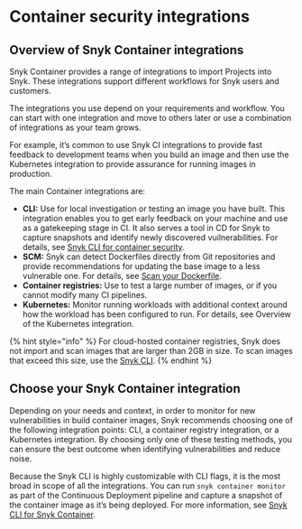 # Container security integrations

## Overview of Snyk Container integrations

Snyk Container provides a range of integrations to import Projects into Snyk. These integrations support different workflows for Snyk users and customers.

The integrations you use depend on your requirements and workflow. You can start with one integration and move to others later or use a combination of integrations as your team grows.

For example, it’s common to use Snyk CI integrations to provide fast feedback to development teams when you build an image and then use the Kubernetes integration to provide assurance for running images in production.

The main Container integrations are:

* **CLI:** Use for local investigation or testing an image you have built. This integration enables you to get early feedback on your machine and use as a gatekeeping stage in CI. It also serves a tool in CD for Snyk to capture snapshots and identify newly discovered vuilnerabilities. For details, see [Snyk CLI for container security](../../snyk-cli/scan-and-maintain-projects-using-the-cli/snyk-cli-for-snyk-container/).
* **SCM:** Snyk can detect Dockerfiles directly from Git repositories and provide recommendations for updating the base image to a less vulnerable one. For details, see [Scan your Dockerfile](../../scan-with-snyk/snyk-container/scan-your-dockerfile/).
* **Container registries:** Use to test a large number of images, or if you cannot modify many CI pipelines.
* **Kubernetes:** Monitor running workloads with additional context around how the workload has been configured to run. For details, see Overview of the Kubernetes integration.

{% hint style="info" %}
For cloud-hosted container registries, Snyk does not import and scan images that are larger than 2GB in size. To scan images that exceed this size, use the [Snyk CLI](../../snyk-cli/scan-and-maintain-projects-using-the-cli/snyk-cli-for-snyk-container/).
{% endhint %}

## Choose your Snyk Container integration&#x20;

Depending on your needs and context, in order to monitor for new vulnerabilities in build container images, Snyk recommends choosing one of the following integration points: CLI, a container registry integration, or a Kubernetes integration. By choosing only one of these testing methods, you can ensure the best outcome when identifying vulnerabilities and reduce noise.

Because the Snyk CLI is highly customizable with CLI flags, it is the most broad in scope of all the integrations. You can run `snyk container monitor` as part of the Continuous Deployment pipeline and capture a snapshot of the container image as it’s being deployed. For more information, see [Snyk CLI for Snyk Container](../../snyk-cli/scan-and-maintain-projects-using-the-cli/snyk-cli-for-snyk-container/).
